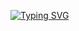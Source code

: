 [![Typing SVG](https://readme-typing-svg.demolab.com?font=Fira+Code&pause=1000&width=435&lines=Alice+Zuberg%232485)](https://git.io/typing-svg)